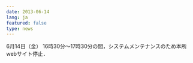 ```yaml
---
date: 2013-06-14
lang: ja
featured: false
type: news
---
```

6月14日（金） 16時30分～17時30分の間，システムメンテナンスのため本所webサイト停止．
